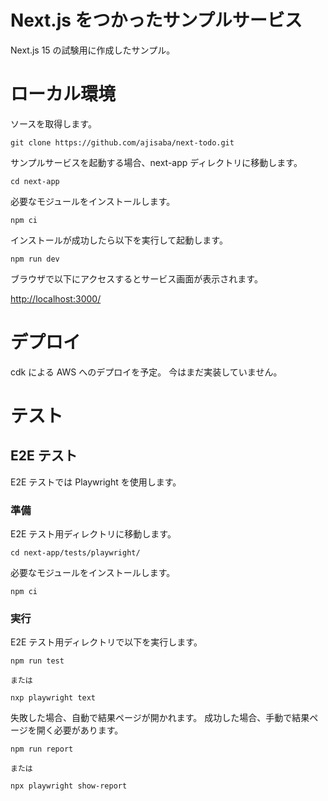 # Next.js をつかったサンプルサービス

Next.js 15 の試験用に作成したサンプル。

# ローカル環境

ソースを取得します。

```
git clone https://github.com/ajisaba/next-todo.git
```

サンプルサービスを起動する場合、next-app ディレクトリに移動します。

```
cd next-app
```

必要なモジュールをインストールします。

```
npm ci
```

インストールが成功したら以下を実行して起動します。

```
npm run dev
```

ブラウザで以下にアクセスするとサービス画面が表示されます。

[http://localhost:3000/](http://localhost:3000/)

# デプロイ

cdk による AWS へのデプロイを予定。
今はまだ実装していません。

# テスト

## E2E テスト

E2E テストでは Playwright を使用します。

### 準備

E2E テスト用ディレクトリに移動します。

```
cd next-app/tests/playwright/
```

必要なモジュールをインストールします。

```
npm ci
```

### 実行

E2E テスト用ディレクトリで以下を実行します。

```
npm run test

または

nxp playwright text
```

失敗した場合、自動で結果ページが開かれます。
成功した場合、手動で結果ページを開く必要があります。

```
npm run report

または

npx playwright show-report
```
